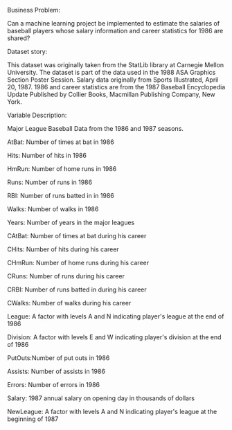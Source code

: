Business Problem:

Can a machine learning project be implemented to estimate the salaries of baseball players whose salary information and career statistics for 1986 are shared?

Dataset story:

This dataset was originally taken from the StatLib library at Carnegie Mellon University. The dataset is part of the data used in the 1988 ASA Graphics Section Poster Session. 
Salary data originally from Sports Illustrated, April 20, 1987. 1986 and career statistics are from the 1987 Baseball Encyclopedia Update
Published by Collier Books, Macmillan Publishing Company, New York.

Variable Description:

Major League Baseball Data from the 1986 and 1987 seasons.

AtBat: Number of times at bat in 1986

Hits: Number of hits in 1986

HmRun: Number of home runs in 1986

Runs: Number of runs in 1986

RBI: Number of runs batted in in 1986

Walks: Number of walks in 1986

Years: Number of years in the major leagues

CAtBat: Number of times at bat during his career

CHits: Number of hits during his career

CHmRun: Number of home runs during his career

CRuns: Number of runs during his career

CRBI: Number of runs batted in during his career

CWalks: Number of walks during his career

League: A factor with levels A and N indicating player's league at the end of 1986

Division: A factor with levels E and W indicating player's division at the end of 1986

PutOuts:Number of put outs in 1986

Assists: Number of assists in 1986

Errors: Number of errors in 1986

Salary: 1987 annual salary on opening day in thousands of dollars

NewLeague: A factor with levels A and N indicating player's league at the beginning of 1987
